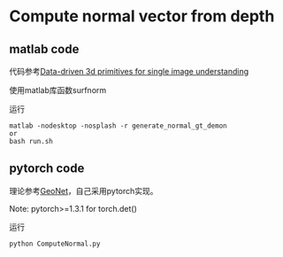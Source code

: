 # Compute normal vector from depth
## matlab code
代码参考[Data-driven 3d primitives for single image understanding](https://web.eecs.umich.edu/~fouhey/2013/3dp/index.html)

使用matlab库函数surfnorm

运行
```
matlab -nodesktop -nosplash -r generate_normal_gt_demon
or
bash run.sh
```
## pytorch code
理论参考[GeoNet](https://github.com/xjqi/GeoNet)，自己采用pytorch实现。

Note: pytorch>=1.3.1 for torch.det()

运行
```
python ComputeNormal.py
```